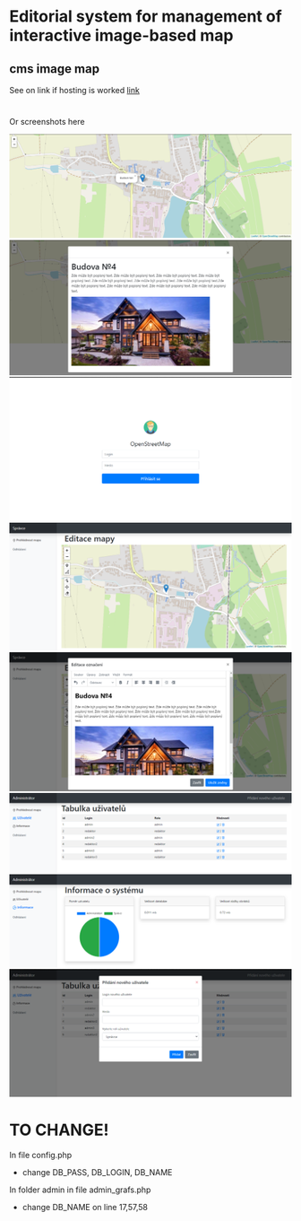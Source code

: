 # Editorial system for management of interactive image-based map
## cms image map
See on link if hosting is worked
 [link](https://khoroshavin.xyz/bp/system_map/)
# 
Or screenshots here

![main page with map](screenshots/1.PNG)
![modal with info about point](screenshots/2.PNG)
![login form](screenshots/3.PNG)
![editor page](screenshots/4.PNG)
![modal with tinemce for editing on editor page](screenshots/5.PNG)
![main admin page](screenshots/6.PNG)
![info admin page](screenshots/7.PNG)
![additing form for new user in modal](screenshots/8.PNG)

# TO CHANGE!

In file config.php
- change DB_PASS, DB_LOGIN, DB_NAME

In folder admin in file admin_grafs.php
- change DB_NAME on line 17,57,58

